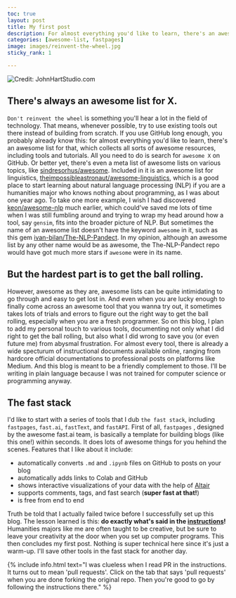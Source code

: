 ```yaml
---
toc: true
layout: post
title: My first post
description: For almost everything you'd like to learn, there's an awesome list for that on GitHub. On this blog, I plan to add my personal touch to various tools, documenting not only what I did right to get the ball rolling, but also what I did wrong to save you (or even future me) from abysmal frustration.  
categories: [awesome-list, fastpages]
image: images/reinvent-the-wheel.jpg
sticky_rank: 1

---
```

![](https://github.com/howard-haowen/blog.ai/raw/master/images/reinvent-the-wheel.jpg "Credit: JohnHartStudio.com")

## There's always an awesome list for X.

`Don't reinvent the wheel` is something you'll hear a lot in the field of technology. That means, whenever possible, try to use existing tools out there instead of building from scratch. If you use GitHub long enough, you probably already know this: for almost everything you'd like to learn, there's an awesome list for that, which collects all sorts of awesome resources, including tools and tutorials. All you need to do is search for `awesome X` on GitHub. Or better yet, there's even a meta list of awesome lists on various topics, like [sindresorhus/awesome](https://github.com/sindresorhus/awesome). Included in it is an awesome list for linguistics, [theimpossibleastronaut/awesome-linguistics](https://github.com/theimpossibleastronaut/awesome-linguistics), which is a good place to start learning about natural language processing (NLP) if you are a humanities major who knows nothing about programming, as I was about one year ago. To take one more example, I wish I had discovered [keon/awesome-nlp](https://github.com/keon/awesome-nlp) much earlier, which could've saved me lots of time when I was still fumbling around and trying to wrap my head around how a tool, say `gensim`, fits into the broader picture of NLP. But sometimes the name of an awesome list doesn't have the keyword `awesome` in it, such as this gem [ivan-bilan/The-NLP-Pandect](https://github.com/ivan-bilan/The-NLP-Pandect). In my opinion, although an awesome list by any other name would be as awesome, the The-NLP-Pandect repo would have got much more stars if `awesome` were in its name.     

## But the hardest part is to get the ball rolling.

However, awesome as they are, awesome lists can be quite intimidating to go through and easy to get lost in. And even when you are lucky enough to finally come across an awesome tool that you wanna try out, it sometimes takes lots of trials and errors to figure out the right way to get the ball rolling, especially when you are a fresh programmer. So on this blog, I plan to add my personal touch to various tools, documenting not only what I did right to get the ball rolling, but also what I did wrong to save you (or even future me) from abysmal frustration. For almost every tool, there is already a wide specturum of instructional documents available online, ranging from hardcore official documentations to professional posts on platforms like Medium. And this blog is meant to be a friendly complement to those. I'll be writing in plain language because I was not trained for computer science or programming anyway. 

## The fast stack

I'd like to start with a series of tools that I dub `the fast stack`, including `fastpages`, `fast.ai`, `fastText`, and `fastAPI`. First of all, `fastpages` , designed by the awesome fast.ai team, is basically a template for building blogs (like this one!) within seconds. It does lots of awesome things for you hehind the scenes. Features that I like about it include:

- automatically converts `.md` and `.ipynb` files on GitHub to posts on your blog
- automatically adds links to Colab and GitHub
- shows interactive visualizations of your data with the help of [Altair](https://howard-haowen.github.io/blog.ai/visualization/real-estate-prices/altair/2021/01/24/Visualizing-real-estate-prices-with-Altair.html)
- supports comments, tags, and fast search (**super fast at that!**)
- is free from end to end

Truth be told that I actually failed twice before I successfully set up this blog. The lesson learned is this: **do exactly what's said in the [instructions](https://github.com/fastai/fastpages)!** Humanities majors like me are often taught to be creative, but be sure to leave your creativity at the door when you set up computer programs. This then concludes my first post. Nothing is super technical here since it's just a warm-up. I'll save other tools in the fast stack for another day. 

{% include info.html text="I was clueless when I read PR in the instructions. It turns out to mean 'pull requests'. Click on the tab that says 'pull requests' when you are done forking the original repo. Then you're good to go by following the instructions there." %}
<!--stackedit_data:
eyJoaXN0b3J5IjpbMjA5MjIyMjMwOV19
-->